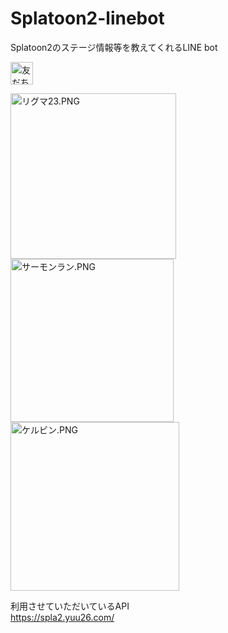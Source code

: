# Splatoon2-linebot
Splatoon2のステージ情報等を教えてくれるLINE bot

<a href="https://line.me/R/ti/p/%40epv9030p"><img height="36" border="0" alt="友だち追加" src="https://scdn.line-apps.com/n/line_add_friends/btn/ja.png"></a>

<img width="265" alt="リグマ23.PNG" src="https://qiita-image-store.s3.amazonaws.com/0/17012/bf419c43-98b2-4b2c-4881-4cadd1bf47cb.png">


<img width="261" alt="サーモンラン.PNG" src="https://qiita-image-store.s3.amazonaws.com/0/17012/23f2e1a5-6b4e-2016-3ce8-7b98b23299e6.png">

<img width="270" alt="ケルビン.PNG" src="https://qiita-image-store.s3.amazonaws.com/0/17012/58dd157e-2d1d-b92f-d9c2-39c9e61ca7ee.png">


利用させていただいているAPI  
https://spla2.yuu26.com/
